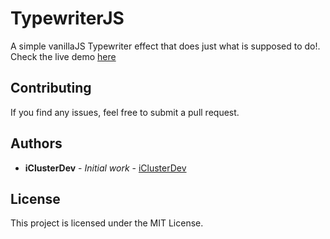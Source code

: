 # TypewriterJS

A simple vanillaJS Typewriter effect that does just what is supposed to do!.
Check the live demo [here](https://typewriterjs.netlify.com)

## Contributing

If you find any issues, feel free to submit a pull request.

## Authors

- **iClusterDev** - _Initial work_ - [iClusterDev](https://github.com/iClusterDev)

## License

This project is licensed under the MIT License.

